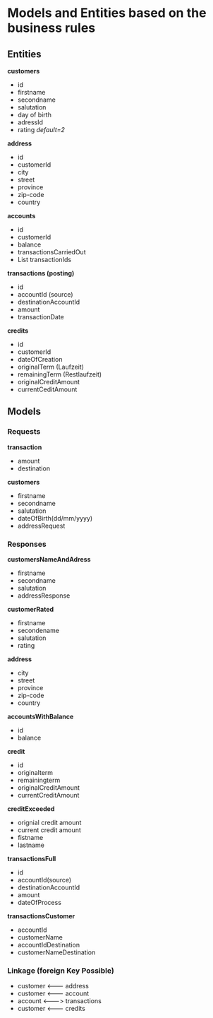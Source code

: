 # Models and Entities based on the business rules

## Entities

**customers** 
* id
* firstname
* secondname
* salutation
* day of birth
* adressId
* rating *default=2*

**address**
* id
* customerId
* city
* street
* province
* zip-code
* country

**accounts**
* id
* customerId
* balance
* transactionsCarriedOut
* List<String> transactionIds

**transactions (posting)**
* id
* accountId (source)
* destinationAccountId
* amount
* transactionDate

**credits**
* id
* customerId
* dateOfCreation
* originalTerm (Laufzeit)
* remainingTerm (Restlaufzeit)
* originalCreditAmount
* currentCeditAmount


## Models 
### Requests
**transaction**
* amount
* destination

**customers**
* firstname
* secondname
* salutation
* dateOfBirth(dd/mm/yyyy)
* addressRequest


### Responses

**customersNameAndAdress**
* firstname
* secondname
* salutation
* addressResponse

**customerRated**
* firstname
* secondename
* salutation
* rating

**address**
* city
* street
* province
* zip-code
* country

**accountsWithBalance**
* id
* balance

**credit**
* id
* originalterm
* remainingterm
* originalCreditAmount
* currentCreditAmount

**creditExceeded**
* orignial credit amount
* current credit amount
* fistname
* lastname

**transactionsFull**
* id
* accountId(source)
* destinationAccountId
* amount
* dateOfProcess

**transactionsCustomer**
* accountId
* customerName
* accountIdDestination
* customerNameDestination


### Linkage (foreign Key Possible)

* customer  <---  address
* customer  <---  account
* account   <---> transactions
* customer  <---  credits

